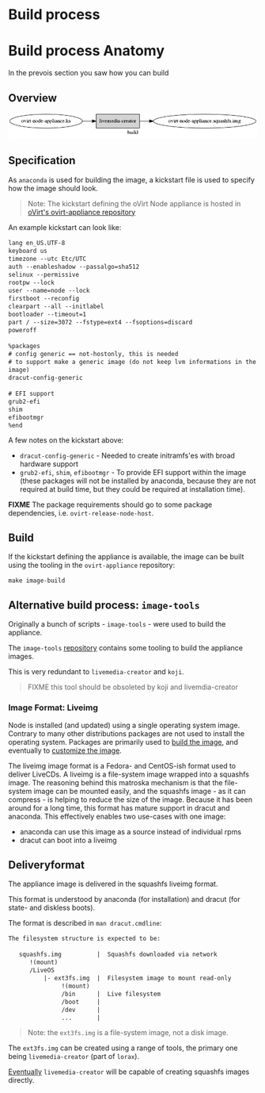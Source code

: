# Build process



# Build process Anatomy

In the prevois section you saw how you can build 

## Overview


![](imgs/build-flow.dot.png)


## Specification

As `anaconda` is used for building the image, a kickstart file is used to specify how the image should look.

> Note: The kickstart defining the oVirt Node appliance is hosted in [oVirt's ovirt-appliance repository](https://gerrit.ovirt.org/gitweb?p=ovirt-appliance.git;a=blob;f=node-appliance/ovirt-node-appliance.ks;hb=HEAD)

An example kickstart can look like:

    lang en_US.UTF-8
    keyboard us
    timezone --utc Etc/UTC
    auth --enableshadow --passalgo=sha512
    selinux --permissive
    rootpw --lock
    user --name=node --lock
    firstboot --reconfig
    clearpart --all --initlabel
    bootloader --timeout=1
    part / --size=3072 --fstype=ext4 --fsoptions=discard
    poweroff
    
    %packages
    # config generic == not-hostonly, this is needed
    # to support make a generic image (do not keep lvm informations in the image)
    dracut-config-generic
    
    # EFI support
    grub2-efi
    shim
    efibootmgr
    %end

A few notes on the kickstart above:

* `dracut-config-generic` - Needed to create initramfs'es with broad hardware support
* `grub2-efi`, `shim`, `efibootmgr` - To provide EFI support within the image (these packages will not be installed by anaconda, because they are not required at build time, but they could be required at installation time).

**FIXME** The package requirements should go to some package dependencies, i.e. `ovirt-release-node-host`.

## Build

If the kickstart defining the appliance is available, the image can be built using the tooling in the `ovirt-appliance` repository:

    make image-build


## Alternative build process: `image-tools`

Originally a bunch of scripts - `image-tools` - were used to build the appliance.

The `image-tools` [repository](https://github.com/fabiand/image-tools) contains some tooling to build the appliance images.

This is very redundant to `livemedia-creator` and `koji`.

> FIXME this tool should be obsoleted by koji and livemdia-creator

### Image Format: Liveimg

Node is installed (and updated) using a single operating system image.
Contrary to many other distributions packages are not used to install the operating system. Packages are primarily used to [build the image](build.md), and eventually to [customize the image](impl.md).

The liveimg image format is a Fedora- and CentOS-ish format used to deliver LiveCDs.
A liveimg is a file-system image wrapped into a squashfs image.
The reasoning behind this matroska mechanism is that the file-system image can be mounted easily, and the squashfs image - as it can compress - is helping to reduce the size of the image.
Because it has been around for a long time, this format has mature support in dracut and anaconda.
This effectively enables two use-cases with one image:

* anaconda can use this image as a source instead of individual rpms
* dracut can boot into a liveimg


## Deliveryformat

The appliance image is delivered in the squashfs liveimg format.

This format is understood by anaconda (for installation) and dracut (for state- and diskless boots).

The format is described in `man dracut.cmdline`:

    The filesystem structure is expected to be:

       squashfs.img          |  Squashfs downloaded via network
          !(mount)
          /LiveOS
              |- ext3fs.img  |  Filesystem image to mount read-only
                   !(mount)
                   /bin      |  Live filesystem
                   /boot     |
                   /dev      |
                   ...       |

> Note: the `ext3fs.img` is a file-system image, not a disk image.

The `ext3fs.img` can be created using a range of tools, the primary one being `livemedia-creator` (part of `lorax`).

[Eventually](https://bugzilla.redhat.com/show_bug.cgi?id=1282496) `livemedia-creator` will be capable of creating squashfs images directly.